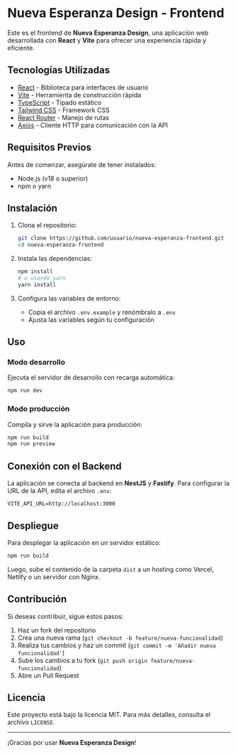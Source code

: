 # Nueva Esperanza Design - Frontend

Este es el frontend de **Nueva Esperanza Design**, una aplicación web desarrollada con **React** y **Vite** para ofrecer una experiencia rápida y eficiente.

## Tecnologías Utilizadas

- [React](https://react.dev/) - Biblioteca para interfaces de usuario
- [Vite](https://vitejs.dev/) - Herramienta de construcción rápida
- [TypeScript](https://www.typescriptlang.org/) - Tipado estático
- [Tailwind CSS](https://tailwindcss.com/) - Framework CSS
- [React Router](https://reactrouter.com/) - Manejo de rutas
- [Axios](https://axios-http.com/) - Cliente HTTP para comunicación con la API

## Requisitos Previos

Antes de comenzar, asegúrate de tener instalados:

- Node.js (v18 o superior)
- npm o yarn

## Instalación

1. Clona el repositorio:
   ```bash
   git clone https://github.com/usuario/nueva-esperanza-frontend.git
   cd nueva-esperanza-frontend
   ```

2. Instala las dependencias:
   ```bash
   npm install
   # o usando yarn
   yarn install
   ```

3. Configura las variables de entorno:
   - Copia el archivo `.env.example` y renómbralo a `.env`
   - Ajusta las variables según tu configuración

## Uso

### Modo desarrollo

Ejecuta el servidor de desarrollo con recarga automática:
```bash
npm run dev
```

### Modo producción

Compila y sirve la aplicación para producción:
```bash
npm run build
npm run preview
```

## Conexión con el Backend

La aplicación se conecta al backend en **NestJS** y **Fastify**. Para configurar la URL de la API, edita el archivo `.env`:
```env
VITE_API_URL=http://localhost:3000
```

## Despliegue

Para desplegar la aplicación en un servidor estático:

```bash
npm run build
```

Luego, sube el contenido de la carpeta `dist` a un hosting como Vercel, Netlify o un servidor con Nginx.

## Contribución

Si deseas contribuir, sigue estos pasos:

1. Haz un fork del repositorio
2. Crea una nueva rama (`git checkout -b feature/nueva-funcionalidad`)
3. Realiza tus cambios y haz un commit (`git commit -m 'Añadir nueva funcionalidad'`)
4. Sube los cambios a tu fork (`git push origin feature/nueva-funcionalidad`)
5. Abre un Pull Request

## Licencia

Este proyecto está bajo la licencia MIT. Para más detalles, consulta el archivo `LICENSE`.

---

¡Gracias por usar **Nueva Esperanza Design**!


